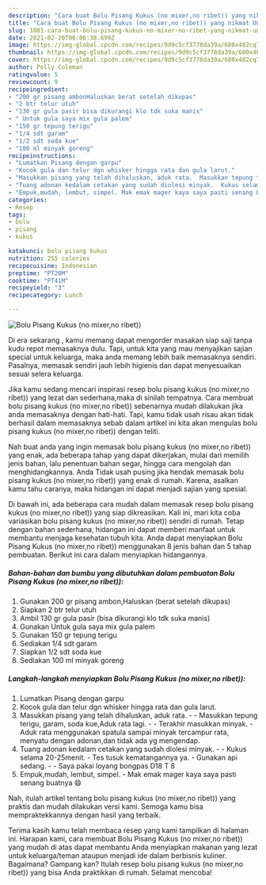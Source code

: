 ```yaml
---
description: "Cara buat Bolu Pisang Kukus (no mixer,no ribet)) yang nikmat Untuk Jualan"
title: "Cara buat Bolu Pisang Kukus (no mixer,no ribet)) yang nikmat Untuk Jualan"
slug: 1081-cara-buat-bolu-pisang-kukus-no-mixer-no-ribet-yang-nikmat-untuk-jualan
date: 2021-02-20T06:06:38.699Z
image: https://img-global.cpcdn.com/recipes/9d9c5cf3778da39a/680x482cq70/bolu-pisang-kukus-no-mixerno-ribet-foto-resep-utama.jpg
thumbnail: https://img-global.cpcdn.com/recipes/9d9c5cf3778da39a/680x482cq70/bolu-pisang-kukus-no-mixerno-ribet-foto-resep-utama.jpg
cover: https://img-global.cpcdn.com/recipes/9d9c5cf3778da39a/680x482cq70/bolu-pisang-kukus-no-mixerno-ribet-foto-resep-utama.jpg
author: Polly Coleman
ratingvalue: 5
reviewcount: 9
recipeingredient:
- "200 gr pisang ambonHaluskan berat setelah dikupas"
- "2 btr telur utuh"
- "130 gr gula pasir bisa dikurangi klo tdk suka manis"
- " Untuk gula saya mix gula palem"
- "150 gr tepung terigu"
- "1/4 sdt garam"
- "1/2 sdt soda kue"
- "100 ml minyak goreng"
recipeinstructions:
- "Lumatkan Pisang dengan garpu"
- "Kocok gula dan telur dgn whisker hingga rata dan gula larut."
- "Masukkan pisang yang telah dihaluskan, aduk rata.  Masukkan tepung terigu, garam, soda kue,Aduk rata lagi.  Terakhir masukkan minyak. Aduk rata menggunakan spatula sampai minyak tercampur rata, menyatu dengan adonan,dan tidak ada yg mengendap."
- "Tuang adonan kedalam cetakan yang sudah diolesi minyak.  Kukus selama 20-25menit. Tes tusuk kematangannya ya. Gunakan api sedang.  Saya pakai loyang bongpas D18 T 8"
- "Empuk,mudah, lembut, simpel. Mak emak mager kaya saya pasti senang buatnya 😄"
categories:
- Resep
tags:
- bolu
- pisang
- kukus

katakunci: bolu pisang kukus 
nutrition: 255 calories
recipecuisine: Indonesian
preptime: "PT20M"
cooktime: "PT41M"
recipeyield: "3"
recipecategory: Lunch

---
```



![Bolu Pisang Kukus (no mixer,no ribet))](https://img-global.cpcdn.com/recipes/9d9c5cf3778da39a/680x482cq70/bolu-pisang-kukus-no-mixerno-ribet-foto-resep-utama.jpg)

Di era  sekarang , kamu memang dapat mengorder masakan siap saji tanpa kudu repot memasaknya dulu. Tapi, untuk kita yang mau menyajikan sajian special untuk keluarga, maka anda memang lebih baik memasaknya sendiri. Pasalnya, memasak sendiri jauh lebih higienis dan dapat menyesuaikan sesuai selera keluarga.

Jika kamu sedang mencari inspirasi resep bolu pisang kukus (no mixer,no ribet)) yang lezat dan sederhana,maka di sinilah tempatnya. Cara membuat bolu pisang kukus (no mixer,no ribet))  sebenarnya mudah dilakukan jika anda memasaknya dengan hati-hati. Tapi, kamu tidak usah risau akan tidak berhasil dalam memasaknya 
sebab dalam artikel ini kita akan mengulas bolu pisang kukus (no mixer,no ribet)) dengan teliti.  



Nah buat anda yang ingin memasak bolu pisang kukus (no mixer,no ribet)) yang enak, ada beberapa tahap yang dapat dikerjakan, mulai dari memilih jenis bahan, lalu penentuan bahan segar, hingga cara mengolah dan menghidangkannya. Anda Tidak usah pusing jika hendak memasak bolu pisang kukus (no mixer,no ribet)) yang enak di rumah. Karena, asalkan kamu  tahu caranya, maka hidangan ini dapat menjadi sajian yang spesial.

Di bawah ini, ada beberapa cara mudah dalam memasak resep bolu pisang kukus (no mixer,no ribet)) yang siap dikreasikan. Kali ini, mari kita coba variasikan bolu pisang kukus (no mixer,no ribet)) sendiri di rumah. Tetap dengan bahan sederhana, hidangan ini dapat memberi manfaat untuk membantu menjaga kesehatan tubuh kita. Anda dapat menyiapkan Bolu Pisang Kukus (no mixer,no ribet)) menggunakan 8 jenis bahan dan 5 tahap pembuatan. Berikut ini cara dalam menyiapkan hidangannya.

<!--inarticleads1-->

##### Bahan-bahan dan bumbu yang dibutuhkan dalam pembuatan Bolu Pisang Kukus (no mixer,no ribet)):

1. Gunakan 200 gr pisang ambon,Haluskan (berat setelah dikupas)
1. Siapkan 2 btr telur utuh
1. Ambil 130 gr gula pasir (bisa dikurangi klo tdk suka manis)
1. Gunakan  Untuk gula saya mix gula palem
1. Gunakan 150 gr tepung terigu
1. Sediakan 1/4 sdt garam
1. Siapkan 1/2 sdt soda kue
1. Sediakan 100 ml minyak goreng




<!--inarticleads2-->

##### Langkah-langkah menyiapkan Bolu Pisang Kukus (no mixer,no ribet)):

1. Lumatkan Pisang dengan garpu
1. Kocok gula dan telur dgn whisker hingga rata dan gula larut.
1. Masukkan pisang yang telah dihaluskan, aduk rata. -  - Masukkan tepung terigu, garam, soda kue,Aduk rata lagi. -  - Terakhir masukkan minyak. - Aduk rata menggunakan spatula sampai minyak tercampur rata, menyatu dengan adonan,dan tidak ada yg mengendap.
1. Tuang adonan kedalam cetakan yang sudah diolesi minyak. -  - Kukus selama 20-25menit. - Tes tusuk kematangannya ya. - Gunakan api sedang. -  - Saya pakai loyang bongpas D18 T 8
1. Empuk,mudah, lembut, simpel. - Mak emak mager kaya saya pasti senang buatnya 😄




Nah, itulah artikel tentang  bolu pisang kukus (no mixer,no ribet))  yang praktis dan mudah dilakukan versi kami. Semoga kamu bisa mempraktekkannya dengan hasil yang terbaik. 

Terima kasih kamu telah membaca resep yang kami tampilkan di halaman ini. Harapan kami, cara membuat  Bolu Pisang Kukus (no mixer,no ribet)) yang mudah di atas dapat membantu Anda menyiapkan makanan yang lezat untuk keluarga/teman ataupun menjadi ide dalam berbisnis kuliner. Bagaimana? Gampang kan? Itulah resep bolu pisang kukus (no mixer,no ribet)) yang bisa Anda praktikkan di rumah. Selamat mencoba!

